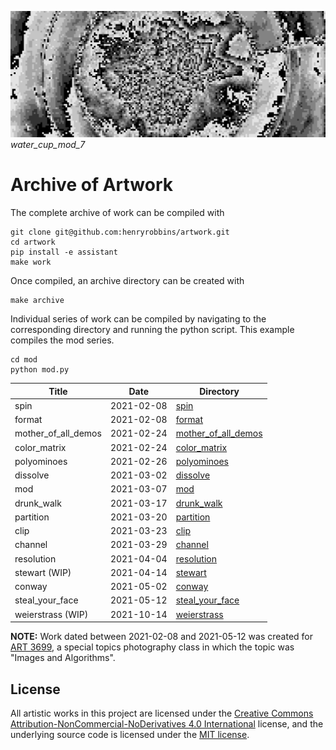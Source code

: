 ![banner](banner.png)
*water_cup_mod_7*

# Archive of Artwork

The complete archive of work can be compiled with

```
git clone git@github.com:henryrobbins/artwork.git
cd artwork
pip install -e assistant
make work
```

Once compiled, an archive directory can be created with

```
make archive
```

Individual series of work can be compiled by navigating to the corresponding
directory and running the python script. This example compiles the mod series.

```
cd mod
python mod.py
```

| Title               | Date       | Directory                                  |
|---------------------|------------|--------------------------------------------|
| spin                | 2021-02-08 | [spin](spin)                               |
| format              | 2021-02-08 | [format](format)                           |
| mother_of_all_demos | 2021-02-24 | [mother_of_all_demos](mother_of_all_demos) |
| color_matrix        | 2021-02-24 | [color_matrix](color_matrix)               |
| polyominoes         | 2021-02-26 | [polyominoes](polyominoes)                 |
| dissolve            | 2021-03-02 | [dissolve](dissolve)                       |
| mod                 | 2021-03-07 | [mod](mod)                                 |
| drunk_walk          | 2021-03-17 | [drunk_walk](drunk_walk)                   |
| partition           | 2021-03-20 | [partition](partition)                     |
| clip                | 2021-03-23 | [clip](clip)                               |
| channel             | 2021-03-29 | [channel](channel)                         |
| resolution          | 2021-04-04 | [resolution](resolution)                   |
| stewart (WIP)       | 2021-04-14 | [stewart](stewart)                         |
| conway              | 2021-05-02 | [conway](conway)                           |
| steal_your_face     | 2021-05-12 | [steal_your_face](steal_your_face)         |
| weierstrass (WIP)   | 2021-10-14 | [weierstrass](weierstrass)                 |

**NOTE:** Work dated between 2021-02-08 and 2021-05-12 was created for
[ART 3699](https://classes.cornell.edu/browse/roster/SP21/class/ART/3699), a
special topics photography class in which the topic was "Images and Algorithms".

## License

All artistic works in this project are licensed under the [Creative Commons Attribution-NonCommercial-NoDerivatives 4.0 International](https://creativecommons.org/licenses/by-nc-nd/4.0/) license, and the underlying source code is licensed
under the [MIT license](LICENSE.md).

